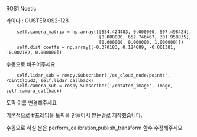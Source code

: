 ROS1 Noetic

라이다 : OUSTER OS2-128

        self.camera_matrix = np.array([[654.424483, 0.000000, 507.498424],
                                       [0.000000, 652.746467, 301.958835],
                                       [0.000000, 0.000000, 1.000000]])
        self.dist_coeffs = np.array([-0.370183, 0.124689, -0.001381, -0.002182, 0.000000])
수동으로 바꾸어주세요


        self.lidar_sub = rospy.Subscriber('/os_cloud_node/points', PointCloud2, self.lidar_callback)
        self.camera_sub = rospy.Subscriber('/rotated_image', Image, self.camera_callback)
토픽 이름 변경해주세요

기본적으로 tf프레임을 토픽을 만들어서 받는걸로 제작했습니다.

수동으로 하실 분은 perform_calibration,publish_transform 함수 수정해주세요

